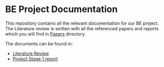 # BE Project Documentation

This repository contains all the relevant documentation for our BE project. The Literature review is written with all the referenced papers and reports which you will find in [Papers](Papers/) directory.

The documents can be found in:

- [Literature Review](Literature%20Review/Review.pdf)
- [Project Stage 1 report](Report/Stage_1/report.pdf)

